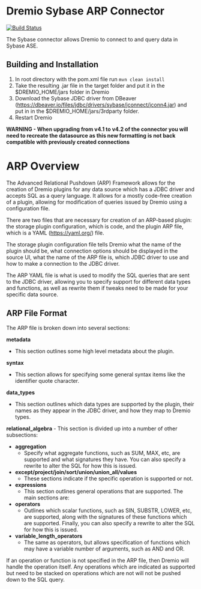 # Dremio Sybase ARP Connector
[![Build Status](https://travis-ci.org/dremioJonny/dremio-sybase-connector.svg?branch=master)](https://travis-ci.org/dremioJonny/dremio-sybase-connector)

The Sybase connector allows Dremio to connect to and query data in Sybase ASE.

## Building and Installation

1. In root directory with the pom.xml file run `mvn clean install`
2. Take the resulting .jar file in the target folder and put it in the $DREMIO_HOME/jars folder in Dremio
3. Download the Sybase JDBC driver from DBeaver (https://dbeaver.io/files/jdbc/drivers/sybase/jconnect/jconn4.jar) and put in in the $DREMIO_HOME/jars/3rdparty folder.
4. Restart Dremio

**WARNING - When upgrading from v4.1 to v4.2 of the connector you will need to recreate the datasource as this new formatting is not back compatible with previously created connections**

# ARP Overview

The Advanced Relational Pushdown (ARP) Framework allows for the creation of Dremio plugins for any data source which has a JDBC driver and accepts SQL
as a query language. It allows for a mostly code-free creation of a plugin, allowing for modification of queries issued
by Dremio using a configuration file.

There are two files that are necessary for creation of an ARP-based plugin: the storage plugin configuration, which
is code, and the plugin ARP file, which is a YAML (https://yaml.org/) file.

The storage plugin configuration file tells Dremio what the name of the plugin should be, what connection options
should be displayed in the source UI, what the name of the ARP file is, which JDBC driver to use and how to make a
connection to the JDBC driver.

The ARP YAML file is what is used to modify the SQL queries that are sent to the JDBC driver, allowing you to specify
support for different data types and functions, as well as rewrite them if tweaks need to be made for your specific
data source.

## ARP File Format

The ARP file is broken down into several sections:

**metadata**
- This section outlines some high level metadata about the plugin.

**syntax**
- This section allows for specifying some general syntax items like the identifier quote character.

**data_types**
- This section outlines which data types are supported by the plugin, their names as they appear in the JDBC driver, and how they map to Dremio types.

**relational_algebra** - This section is divided up into a number of other subsections:

- **aggregation**
  - Specify what aggregate functions, such as SUM, MAX, etc, are supported and what signatures they have. You can also specify a rewrite to alter the SQL for how this is issued.
- **except/project/join/sort/union/union_all/values**
  - These sections indicate if the specific operation is supported or not.
- **expressions**
  - This section outlines general operations that are supported. The main sections are:
- **operators**
  - Outlines which scalar functions, such as SIN, SUBSTR, LOWER, etc, are supported, along with the signatures of these functions which are supported. Finally, you can also specify a rewrite to alter the SQL for how this is issued.
- **variable_length_operators**
  - The same as operators, but allows specification of functions which may have a variable number of arguments, such as AND and OR.

If an operation or function is not specified in the ARP file, then Dremio will handle the operation itself. Any operations which are indicated as supported but need to be stacked on operations which are not will not be pushed down to the SQL query.
